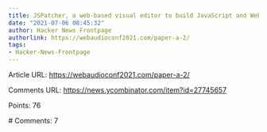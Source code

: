 ```yaml
---
title: JSPatcher, a web-based visual editor to build JavaScript and WebAudio apps
date: "2021-07-06 08:45:32"
author: Hacker News Frontpage
authorlink: https://webaudioconf2021.com/paper-a-2/
tags:
- Hacker-News-Frontpage
---
```


<p>Article URL: <a href="https://webaudioconf2021.com/paper-a-2/">https://webaudioconf2021.com/paper-a-2/</a></p>
<p>Comments URL: <a href="https://news.ycombinator.com/item?id=27745657">https://news.ycombinator.com/item?id=27745657</a></p>
<p>Points: 76</p>
<p># Comments: 7</p>
